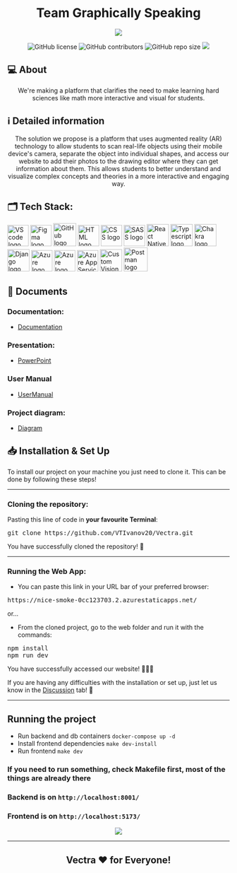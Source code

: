 <h1 align="center">Team Graphically Speaking</h1>

<p align = "center">
    <img src="https://media.discordapp.net/attachments/1061363565644226720/1069726691724902591/banner.jpg?width=972&height=543" />
</p>

<p align = "center">
    <img alt="GitHub license" src="https://img.shields.io/github/license/VTIvanov20/Vectra?style=for-the-badge">
    <img alt="GitHub contributors" src="https://img.shields.io/github/contributors/VTIvanov20/Vectra?style=for-the-badge">
    <img alt="GitHub repo size" src="https://img.shields.io/github/repo-size/VTIvanov20/Vectra?style=for-the-badge">
    <img src="https://img.shields.io/github/languages/count/VTIvanov20/Vectra?style=for-the-badge">
</p>

## 💻 About
<p align="center">We're making a platform that clarifies the need to make learning hard sciences like math more interactive and visual for students.</p>

## ℹ️ Detailed information 
<p align="center">
The solution we propose is a platform that uses augmented reality (AR) technology to allow students to scan real-life objects using their mobile device's camera, separate the object into individual shapes, and access our website to add their photos to the drawing editor where they can get information about them. This allows students to better understand and visualize complex concepts and theories in a more interactive and engaging way.</p>

## 🗂️ Tech Stack:
<p align="left">
    <a href="https://code.visualstudio.com/"><img src="https://img.icons8.com/color/344/visual-studio-code-2019.png" alt="VS code logo" width=48px /></a>
    <a href="https://www.figma.com/"><img src="https://img.icons8.com/color/344/figma--v1.png" alt="Figma logo" width=48px/></a>
    <a href="https://github.com/"><img src="https://img.icons8.com/nolan/344/github.png" alt="GitHub logo" width=52px /></a>
    <a href="https://developer.mozilla.org/en-US/docs/Glossary/HTML5"><img src="https://img.icons8.com/color/344/html-5--v1.png" alt="HTML logo" width=48px /></a>
    <a href="https://developer.mozilla.org/en-US/docs/Web/CSS"><img src="https://img.icons8.com/color/344/css3.png" alt="CSS logo" width=48px /></a>
    <a href="https://sass-lang.com/"><img src="https://img.icons8.com/color/344/sass.png" alt="SASS logo" width=48px /></a>
    <a href="https://reactnative.dev/"><img src="https://img.icons8.com/color/344/react-native.png" alt="React Native logo" width=50px /></a>
    <a href="https://www.typescriptlang.org/"><img src="https://upload.wikimedia.org/wikipedia/commons/thumb/4/4c/Typescript_logo_2020.svg/2048px-Typescript_logo_2020.svg.png" alt="Typescript logo" width=50px /></a>
    <a href="https://chakra-ui.com/"><img src="https://archive.org/download/github.com-chakra-ui-chakra-ui_-_2020-02-13_17-20-29/cover.jpg" alt="Chakra logo" width=50px /></a>
    <a href="https://www.djangoproject.com/"><img src="https://framagit.org/uploads/-/system/project/avatar/28062/django.png" alt="Django logo" width=50px /></a>
    <a href="https://azure.microsoft.com/en-us/"><img src="https://img.icons8.com/fluency/344/azure-1.png" alt="Azure logo" width=48px /></a>
    <a href="https://azure.microsoft.com/en-us/products/postgresql/"><img src="https://upload.wikimedia.org/wikipedia/commons/thumb/2/29/Postgresql_elephant.svg/1200px-Postgresql_elephant.svg.png" alt="Azure logo" width=48px /></a>
    <a href="https://azure.microsoft.com/en-us/services/app-service/"><img src="https://ms-azuretools.gallerycdn.vsassets.io/extensions/ms-azuretools/vscode-azureappservice/0.23.3/1650585198428/Microsoft.VisualStudio.Services.Icons.Default" alt="Azure App Service logo" width=48px /></a>
    <a href="https://www.customvision.ai/"><img src="https://www.customvision.ai/Images/logo.svg" alt="Custom Vision logo" width=50px /></a>
    <a href="https://www.postman.com/"><img src="https://res.cloudinary.com/postman/image/upload/t_team_logo/v1629869194/team/2893aede23f01bfcbd2319326bc96a6ed0524eba759745ed6d73405a3a8b67a8" alt="Postman logo" width=54px /></a>
</p>

## 📄 Documents
### Documentation:
  - [Documentation](https://codingburgas-my.sharepoint.com/:w:/g/personal/ssuzunov19_codingburgas_bg/EYbedR4CMU5KtuN8YJ_0g1cBmXBIYc8q8op1JQ-7cM2BGw?e=6qPCe2)
### Presentation:
  - [PowerPoint](https://codingburgas-my.sharepoint.com/:p:/g/personal/ssuzunov19_codingburgas_bg/ER_1dfrkX_JPs60q6z0eAboBZVMQdSxSesMWufZf3gIpMQ?e=OWYfiv)
### User Manual
  - [UserManual](https://drive.google.com/file/d/1VI0uyMayT7VZvUq3mOEhQdNBLzaz6FUo/view?usp=sharing)
### Project diagram:
  - [Diagram](https://lucid.app/lucidchart/0640a590-1767-4b7d-9696-c61adbf4ba32/edit?viewport_loc=-2810%2C-1530%2C5123%2C1848%2C0_0&invitationId=inv_c8998192-feb8-41f5-bfc0-b1c6e7498d9c)

## 📥 Installation & Set Up
<p> To install our project on your machine you just need to clone it. This can be done by following these steps! </p>

<hr>

<h3><B>Cloning the repository:</B></h3>

Pasting this line of code in **your favourite Terminal**:
<pre>git clone https://github.com/VTIvanov20/Vectra.git</pre>
<p>You have successfully cloned the repository! 🥳</p>

<hr>

<h3><B>Running the Web App:</B></h3>

<ul>
  <li>You can paste this link in your URL bar of your preferred browser:</li>
</ul>
<pre>https://nice-smoke-0cc123703.2.azurestaticapps.net/</pre>

<p>or...</p>

<ul>
  <li>From the cloned project, go to the web folder and run it with the commands:</li>
</ul> 
<pre>npm install
npm run dev</pre>

<p>You have successfully accessed our website! 👏👏👏</p>
<p>If you are having any difficulties with the installation or set up, just let us know in the <a href="https://github.com/VTIvanov20/Vectra/discussions">Discussion</a> tab! 💬</p>

<hr>

## Running the project
- Run backend and db containers `docker-compose up -d`
- Install frontend dependencies `make dev-install`
- Run frontend `make dev`

### If you need to run something, check Makefile first, most of the things are already there
### Backend is on `http://localhost:8001/`
### Frontend is on `http://localhost:5173/`

<p align = "center">
    <img src="https://media.discordapp.net/attachments/1061363565644226720/1069727102015897670/logo_text.png" />
</p>

<hr>

## <p align = "center">Vectra ❤️ for <B>Everyone!</B></p>
